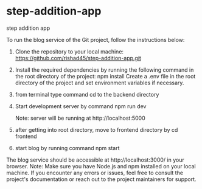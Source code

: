 # step-addition-app
step addition app


To run the blog service of the Git project, follow the instructions below:

1) Clone the repository to your local machine:
   https://github.com/rishad45/step-addition-app.git

2) Install the required dependencies by running the following command in the root directory of the project:
npm install
Create a .env file in the root directory of the project and set environment variables if necessary.

3) from terminal type command cd to the backend directory

4) Start development server by command 
   npm run dev
   
   Note: server will be running at http://localhost:5000
   
5) after getting into root directory, move to frontend directory by
   cd frontend
6) start blog by running command
   npm start
   

The blog service should be accessible at http://localhost:3000/ in your browser.
Note: Make sure you have Node.js and npm installed on your local machine. If you encounter any errors or issues, feel free to consult the project's documentation or reach out to the project maintainers for support.





